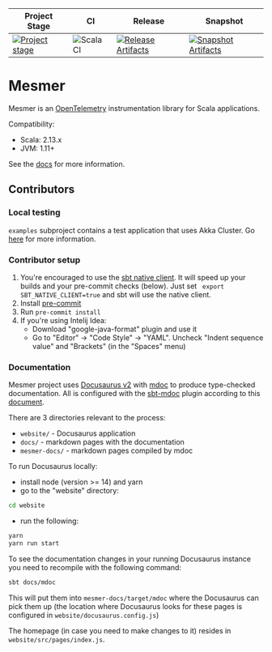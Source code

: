 | Project Stage | CI | Release | Snapshot |
| --- | --- | --- | --- |
| [![Project stage][Stage]][Stage-Page] | ![Scala CI][Badge-CI] | [![Release Artifacts][badge-releases]][link-releases] | [![Snapshot Artifacts][badge-snapshots]][link-snapshots] |

# Mesmer

Mesmer is an [OpenTelemetry](https://opentelemetry.io/) instrumentation library for Scala
applications.

Compatibility:
- Scala: 2.13.x
- JVM: 1.11+

See the [docs](https://scalaconsultants.github.io/mesmer/) for more information.

## Contributors
### Local testing

`examples` subproject contains a test application that uses Akka Cluster.
Go [here](examples/README.md) for more information.

### Contributor setup

1. You're encouraged to use
   the [sbt native client](https://www.scala-sbt.org/1.x/docs/sbt-1.4-Release-Notes.html#Native+thin+client). It will
   speed up your builds and your pre-commit checks (below). Just set ` export SBT_NATIVE_CLIENT=true` and sbt will use
   the native client.
2. Install [pre-commit](https://pre-commit.com/)
3. Run `pre-commit install`
4. If you're using Intelij Idea:
    - Download "google-java-format" plugin and use it
    - Go to "Editor" -> "Code Style" -> "YAML". Uncheck "Indent sequence value" and "Brackets" (in the "Spaces" menu)

### Documentation

Mesmer project uses [Docusaurus v2](https://docusaurus.io/) with [mdoc](https://scalameta.org/mdoc/) to produce
type-checked documentation. All is configured with the [sbt-mdoc](https://scalameta.org/mdoc/docs/installation.html#sbt)
plugin according to this [document](https://scalameta.org/mdoc/docs/docusaurus.html).

There are 3 directories relevant to the process:

- `website/` - Docusaurus application
- `docs/` - markdown pages with the documentation
- `mesmer-docs/` - markdown pages compiled by mdoc

To run Docusaurus locally:

- install node (version >= 14) and yarn
- go to the "website" directory:

```sh
cd website
```

- run the following:

```sh
yarn
yarn run start
```

To see the documentation changes in your running Docusaurus instance you need to recompile with the following command:

```sh
sbt docs/mdoc
```

This will put them into `mesmer-docs/target/mdoc` where the Docusaurus can pick them up (the location where Docusaurus
looks for these pages is configured in `website/docusaurus.config.js`)

The homepage (in case you need to make changes to it) resides in `website/src/pages/index.js`.

[Badge-CI]: https://github.com/ScalaConsultants/mesmer/workflows/Scala%20CI/badge.svg

[badge-releases]: https://img.shields.io/nexus/r/https/oss.sonatype.org/io.scalac/mesmer-akka-extension_2.13 "Sonatype Releases"

[badge-snapshots]: https://img.shields.io/nexus/s/https/oss.sonatype.org/io.scalac/mesmer-akka-extension_2.13 "Sonatype Snapshots"

[link-releases]: https://oss.sonatype.org/content/repositories/releases/io/scalac/mesmer-akka-extension_2.13/ "Sonatype Releases"

[link-snapshots]: https://oss.sonatype.org/content/repositories/snapshots/io/scalac/mesmer-akka-extension_2.13/ "Sonatype Snapshots"

[Stage]: https://img.shields.io/badge/Project%20Stage-Development-yellowgreen.svg

[Stage-Page]: https://github.com/zio/zio/wiki/Project-Stages
